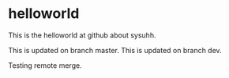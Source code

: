# helloworld
This is the helloworld at github about sysuhh.


This is updated on branch master.
This is updated on branch dev.

Testing remote merge.

